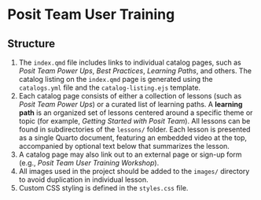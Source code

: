 # Posit Team User Training

## Structure

1.  The `index.qmd` file includes links to individual catalog pages, such as *Posit Team Power Ups*, *Best Practices*, *Learning Paths*, and others. The catalog listing on the `index.qmd` page is generated using the `catalogs.yml` file and the `catalog-listing.ejs` template.
2.  Each catalog page consists of either a collection of lessons (such as *Posit Team Power Ups*) or a curated list of learning paths. A **learning path** is an organized set of lessons centered around a specific theme or topic (for example, *Getting Started with Posit Team*). All lessons can be found in subdirectories of the `lessons/` folder. Each lesson is presented as a single Quarto document, featuring an embedded video at the top, accompanied by optional text below that summarizes the lesson.
3.  A catalog page may also link out to an external page or sign-up form (e.g., *Posit Team User Training Workshop*).
4.  All images used in the project should be added to the `images/` directory to avoid duplication in individual lesson.
5.  Custom CSS styling is defined in the `styles.css` file.
